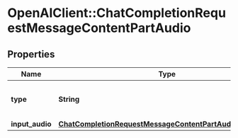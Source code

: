# OpenAIClient::ChatCompletionRequestMessageContentPartAudio

## Properties
Name | Type | Description | Notes
------------ | ------------- | ------------- | -------------
**type** | **String** | The type of the content part. Always &#x60;input_audio&#x60;. | 
**input_audio** | [**ChatCompletionRequestMessageContentPartAudioInputAudio**](ChatCompletionRequestMessageContentPartAudioInputAudio.md) |  | 

